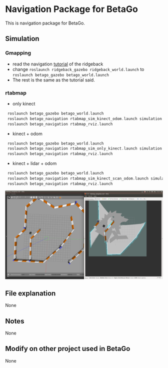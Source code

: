 # Navigation Package for BetaGo 
This is navigation package for BetaGo.
## Simulation
### Gmapping
- read the navigation [tutorial](http://www.clearpathrobotics.com/assets/guides/ridgeback/navigation.html) of the ridgeback
- change `roslaunch ridgeback_gazebo ridgeback_world.launch` to `roslaunch betago_gazebo betago_world.launch`
- The rest is the same as the tutorial said.
### rtabmap
- only kinect
```asm
 roslaunch betago_gazebo betago_world.launch
 roslaunch betago_navigation rtabmap_sim_kinect_odom.launch simulation:=true
 roslaunch betago_navigation rtabmap_rviz.launch
```
- kinect + odom
```asm
 roslaunch betago_gazebo betago_world.launch
 roslaunch betago_navigation rtabmap_sim_only_kinect.launch simulation:=true
 roslaunch betago_navigation rtabmap_rviz.launch
```
- kinect + lidar + odom
```asm
 roslaunch betago_gazebo betago_world.launch
 roslaunch betago_navigation rtabmap_sim_kinect_scan_odom.launch simulation:=true
 roslaunch betago_navigation rtabmap_rviz.launch
```
![kinect + lidar + odom mapping result](https://github.com/TouchDeeper/BetaGo/blob/ztd/media/rtabmap_3.png)

## File explanation
None
## Notes
None

## Modify on other project used in BetaGo
None
